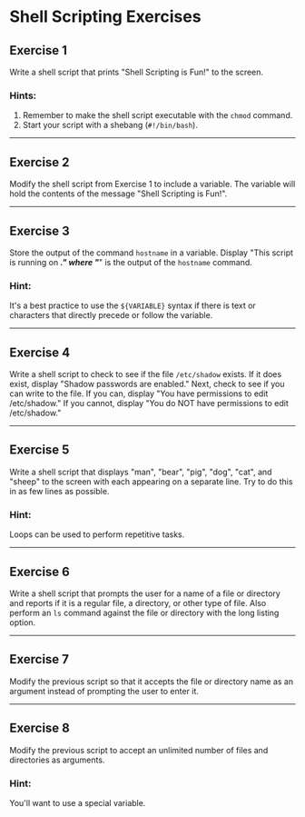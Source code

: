 # Shell Scripting Exercises

## Exercise 1
Write a shell script that prints "Shell Scripting is Fun!" to the screen.

### Hints:
1. Remember to make the shell script executable with the `chmod` command.
2. Start your script with a shebang (`#!/bin/bash`).

---

## Exercise 2
Modify the shell script from Exercise 1 to include a variable. The variable will hold the contents of the message "Shell Scripting is Fun!".

---

## Exercise 3
Store the output of the command `hostname` in a variable. Display "This script is running on _______." where "_______" is the output of the `hostname` command.

### Hint:
It's a best practice to use the `${VARIABLE}` syntax if there is text or characters that directly precede or follow the variable.

---

## Exercise 4
Write a shell script to check to see if the file `/etc/shadow` exists. If it does exist, display "Shadow passwords are enabled." Next, check to see if you can write to the file. If you can, display "You have permissions to edit /etc/shadow." If you cannot, display "You do NOT have permissions to edit /etc/shadow."

---

## Exercise 5
Write a shell script that displays "man", "bear", "pig", "dog", "cat", and "sheep" to the screen with each appearing on a separate line. Try to do this in as few lines as possible.

### Hint:
Loops can be used to perform repetitive tasks.

---

## Exercise 6
Write a shell script that prompts the user for a name of a file or directory and reports if it is a regular file, a directory, or other type of file. Also perform an `ls` command against the file or directory with the long listing option.

---

## Exercise 7
Modify the previous script so that it accepts the file or directory name as an argument instead of prompting the user to enter it.

---

## Exercise 8
Modify the previous script to accept an unlimited number of files and directories as arguments.

### Hint:
You'll want to use a special variable.

